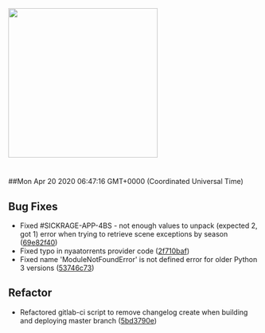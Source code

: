 <img width="300px" src="https://sickrage.ca/img/logo-stacked.png" />

# 

##Mon Apr 20 2020 06:47:16 GMT+0000 (Coordinated Universal Time)


## Bug Fixes
  - Fixed #SICKRAGE-APP-4BS - not enough values to unpack (expected 2, got 1) error when trying to retrieve scene exceptions by season
  ([69e82f40](https://gitlab-ci-token:P8XRiYRT2Y9ebesmYfT8@git.sickrage.ca/SiCKRAGE/sickrage/commit/69e82f40bfb5ba4e7c2ff3a165074c5a90c7e015))
  - Fixed typo in nyaatorrents provider code
  ([2f710baf](https://gitlab-ci-token:P8XRiYRT2Y9ebesmYfT8@git.sickrage.ca/SiCKRAGE/sickrage/commit/2f710baf844b9fa856e7db33afba620a16c0f28b))
  - Fixed name 'ModuleNotFoundError' is not defined error for older Python 3 versions
  ([53746c73](https://gitlab-ci-token:P8XRiYRT2Y9ebesmYfT8@git.sickrage.ca/SiCKRAGE/sickrage/commit/53746c73a1078e2b26760ef50c05d34858d5fd1a))




## Refactor
  - Refactored gitlab-ci script to remove changelog create when building and deploying master branch
  ([5bd3790e](https://gitlab-ci-token:P8XRiYRT2Y9ebesmYfT8@git.sickrage.ca/SiCKRAGE/sickrage/commit/5bd3790e5c1130c88004ba73119c7df00a918352))




